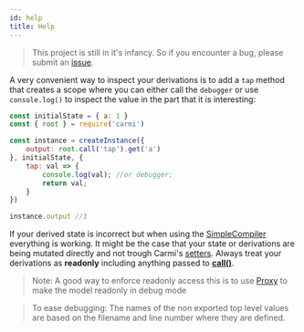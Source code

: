 ```yaml
---
id: help
title: Help
---
```


> This project is still in it's infancy. So if you encounter a bug, please submit an [issue](https://github.com/wix-incubator/carmi/issues/new).

A very convenient way to inspect your derivations is to add a `tap` method
that creates a scope where you can either call the `debugger` or use `console.log()`
to inspect the value in the part that it is interesting:
```js
const initialState = { a: 1 }
const { root } = require('carmi')

const instance = createInstance({
    output: root.call('tap').get('a')
}, initialState, {
    tap: val => {
        console.log(val); //or debugger;
        return val;
    }
})

instance.output //1
```

If your derived state is incorrect but when using the [SimpleCompiler](/docs/simple-compiler.html) everything is working.
It might be the case that your state or derivations are being mutated directly and not trough Carmi's [setters](/docs/api/api.html#setterpath).
Always treat your derivations as **readonly** including anything passed to **[call()](/docs/api/api.html#callfunc-args)**.

> Note: A good way to enforce readonly access this is to use [Proxy](https://developer.mozilla.org/en-US/docs/Web/JavaScript/Reference/Global_Objects/Proxy)
> to make the model readonly in debug mode

> To ease debugging: The names of the non exported top level values are based on the filename and line number where they are defined.
